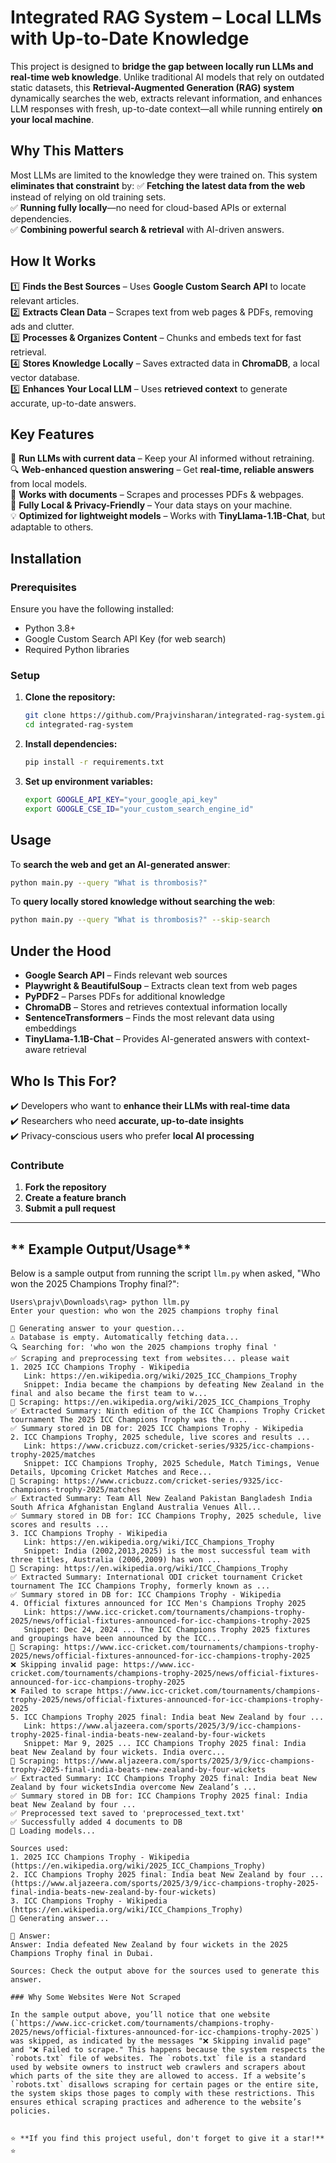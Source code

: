 # **Integrated RAG System – Local LLMs with Up-to-Date Knowledge**

This project is designed to **bridge the gap between locally run LLMs and real-time web knowledge**. Unlike traditional AI models that rely on outdated static datasets, this **Retrieval-Augmented Generation (RAG) system** dynamically searches the web, extracts relevant information, and enhances LLM responses with fresh, up-to-date context—all while running entirely **on your local machine**.

## **Why This Matters**
Most LLMs are limited to the knowledge they were trained on. This system **eliminates that constraint** by:
✅ **Fetching the latest data from the web** instead of relying on old training sets.  
✅ **Running fully locally**—no need for cloud-based APIs or external dependencies.  
✅ **Combining powerful search & retrieval** with AI-driven answers.  

## **How It Works**
1️⃣ **Finds the Best Sources** – Uses **Google Custom Search API** to locate relevant articles.  
2️⃣ **Extracts Clean Data** – Scrapes text from web pages & PDFs, removing ads and clutter.  
3️⃣ **Processes & Organizes Content** – Chunks and embeds text for fast retrieval.  
4️⃣ **Stores Knowledge Locally** – Saves extracted data in **ChromaDB**, a local vector database.  
5️⃣ **Enhances Your Local LLM** – Uses **retrieved context** to generate accurate, up-to-date answers.  

## **Key Features**
🚀 **Run LLMs with current data** – Keep your AI informed without retraining.  
🔍 **Web-enhanced question answering** – Get **real-time, reliable answers** from local models.  
📂 **Works with documents** – Scrapes and processes PDFs & webpages.  
💾 **Fully Local & Privacy-Friendly** – Your data stays on your machine.  
💡 **Optimized for lightweight models** – Works with **TinyLlama-1.1B-Chat**, but adaptable to others.  

## **Installation**
### **Prerequisites**
Ensure you have the following installed:
- Python 3.8+
- Google Custom Search API Key (for web search)
- Required Python libraries

### **Setup**
1. **Clone the repository:**
   ```bash
   git clone https://github.com/Prajvinsharan/integrated-rag-system.git
   cd integrated-rag-system
   ```
2. **Install dependencies:**
   ```bash
   pip install -r requirements.txt
   ```
3. **Set up environment variables:**
   ```bash
   export GOOGLE_API_KEY="your_google_api_key"
   export GOOGLE_CSE_ID="your_custom_search_engine_id"
   ```

## **Usage**
To **search the web and get an AI-generated answer**:
```bash
python main.py --query "What is thrombosis?"
```

To **query locally stored knowledge without searching the web**:
```bash
python main.py --query "What is thrombosis?" --skip-search
```

## **Under the Hood**
- **Google Search API** – Finds relevant web sources  
- **Playwright & BeautifulSoup** – Extracts clean text from web pages  
- **PyPDF2** – Parses PDFs for additional knowledge  
- **ChromaDB** – Stores and retrieves contextual information locally  
- **SentenceTransformers** – Finds the most relevant data using embeddings  
- **TinyLlama-1.1B-Chat** – Provides AI-generated answers with context-aware retrieval  

## **Who Is This For?**
✔️ Developers who want to **enhance their LLMs with real-time data**  
✔️ Researchers who need **accurate, up-to-date insights**  
✔️ Privacy-conscious users who prefer **local AI processing**  


### **Contribute**
1. **Fork the repository**
2. **Create a feature branch**
3. **Submit a pull request**

---



## ** Example Output/Usage**

Below is a sample output from running the script `llm.py` when asked, "Who won the 2025 Champions Trophy final?":

```plaintext
Users\prajv\Downloads\rag> python llm.py
Enter your question: who won the 2025 champions trophy final 

📝 Generating answer to your question...
⚠️ Database is empty. Automatically fetching data...
🔍 Searching for: 'who won the 2025 champions trophy final '
✅ Scraping and preprocessing text from websites... please wait
1. 2025 ICC Champions Trophy - Wikipedia
   Link: https://en.wikipedia.org/wiki/2025_ICC_Champions_Trophy
   Snippet: India became the champions by defeating New Zealand in the final and also became the first team to w...
📄 Scraping: https://en.wikipedia.org/wiki/2025_ICC_Champions_Trophy
✅ Extracted Summary: Ninth edition of the ICC Champions Trophy Cricket tournament The 2025 ICC Champions Trophy was the n...
✅ Summary stored in DB for: 2025 ICC Champions Trophy - Wikipedia
2. ICC Champions Trophy, 2025 schedule, live scores and results ...
   Link: https://www.cricbuzz.com/cricket-series/9325/icc-champions-trophy-2025/matches
   Snippet: ICC Champions Trophy, 2025 Schedule, Match Timings, Venue Details, Upcoming Cricket Matches and Rece...
📄 Scraping: https://www.cricbuzz.com/cricket-series/9325/icc-champions-trophy-2025/matches
✅ Extracted Summary: Team All New Zealand Pakistan Bangladesh India South Africa Afghanistan England Australia Venues All...
✅ Summary stored in DB for: ICC Champions Trophy, 2025 schedule, live scores and results ...
3. ICC Champions Trophy - Wikipedia
   Link: https://en.wikipedia.org/wiki/ICC_Champions_Trophy
   Snippet: India (2002,2013,2025) is the most successful team with three titles, Australia (2006,2009) has won ...
📄 Scraping: https://en.wikipedia.org/wiki/ICC_Champions_Trophy
✅ Extracted Summary: International ODI cricket tournament Cricket tournament The ICC Champions Trophy, formerly known as ...
✅ Summary stored in DB for: ICC Champions Trophy - Wikipedia
4. Official fixtures announced for ICC Men's Champions Trophy 2025
   Link: https://www.icc-cricket.com/tournaments/champions-trophy-2025/news/official-fixtures-announced-for-icc-champions-trophy-2025
   Snippet: Dec 24, 2024 ... The ICC Champions Trophy 2025 fixtures and groupings have been announced by the ICC...
📄 Scraping: https://www.icc-cricket.com/tournaments/champions-trophy-2025/news/official-fixtures-announced-for-icc-champions-trophy-2025
❌ Skipping invalid page: https://www.icc-cricket.com/tournaments/champions-trophy-2025/news/official-fixtures-announced-for-icc-champions-trophy-2025
❌ Failed to scrape https://www.icc-cricket.com/tournaments/champions-trophy-2025/news/official-fixtures-announced-for-icc-champions-trophy-2025
5. ICC Champions Trophy 2025 final: India beat New Zealand by four ...
   Link: https://www.aljazeera.com/sports/2025/3/9/icc-champions-trophy-2025-final-india-beats-new-zealand-by-four-wickets
   Snippet: Mar 9, 2025 ... ICC Champions Trophy 2025 final: India beat New Zealand by four wickets. India overc...
📄 Scraping: https://www.aljazeera.com/sports/2025/3/9/icc-champions-trophy-2025-final-india-beats-new-zealand-by-four-wickets
✅ Extracted Summary: ICC Champions Trophy 2025 final: India beat New Zealand by four wicketsIndia overcome New Zealand’s ...
✅ Summary stored in DB for: ICC Champions Trophy 2025 final: India beat New Zealand by four ...
✅ Preprocessed text saved to 'preprocessed_text.txt'
✅ Successfully added 4 documents to DB
🧠 Loading models...

Sources used:
1. 2025 ICC Champions Trophy - Wikipedia (https://en.wikipedia.org/wiki/2025_ICC_Champions_Trophy)
2. ICC Champions Trophy 2025 final: India beat New Zealand by four ... (https://www.aljazeera.com/sports/2025/3/9/icc-champions-trophy-2025-final-india-beats-new-zealand-by-four-wickets)
3. ICC Champions Trophy - Wikipedia (https://en.wikipedia.org/wiki/ICC_Champions_Trophy)
💭 Generating answer...

🤖 Answer:
Answer: India defeated New Zealand by four wickets in the 2025 Champions Trophy final in Dubai.

Sources: Check the output above for the sources used to generate this answer.

### Why Some Websites Were Not Scraped

In the sample output above, you’ll notice that one website (`https://www.icc-cricket.com/tournaments/champions-trophy-2025/news/official-fixtures-announced-for-icc-champions-trophy-2025`) was skipped, as indicated by the messages "❌ Skipping invalid page" and "❌ Failed to scrape." This happens because the system respects the `robots.txt` file of websites. The `robots.txt` file is a standard used by website owners to instruct web crawlers and scrapers about which parts of the site they are allowed to access. If a website’s `robots.txt` disallows scraping for certain pages or the entire site, the system skips those pages to comply with these restrictions. This ensures ethical scraping practices and adherence to the website’s policies.


⭐ **If you find this project useful, don't forget to give it a star!** ⭐
